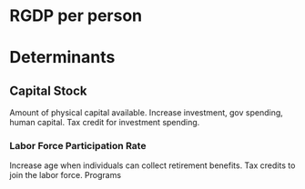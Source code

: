 # RGDP per person
# Determinants
## Capital Stock
Amount of physical capital available. 
Increase investment, gov spending, human capital.
Tax credit for investment spending. 
### Labor Force Participation Rate
Increase age when individuals can collect retirement benefits. 
Tax credits to join the labor force.
Programs 
